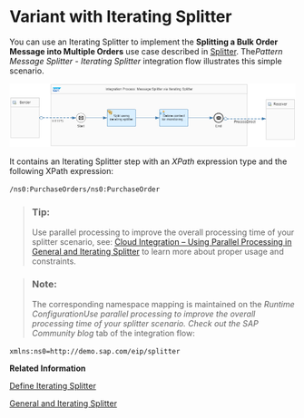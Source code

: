 <!-- loio24f9f29ad45849af978c17de4789842a -->

# Variant with Iterating Splitter

You can use an Iterating Splitter to implement the **Splitting a Bulk Order Message into Multiple Orders** use case described in [Splitter](splitter-4b475ea.md). The*Pattern Message Splitter - Iterating Splitter* integration flow illustrates this simple scenario.

 ![](images/Iterating_Splitter_50c5781.png) 

It contains an Iterating Splitter step with an *XPath* expression type and the following XPath expression:

`/ns0:PurchaseOrders/ns0:PurchaseOrder`

> ### Tip:  
> Use parallel processing to improve the overall processing time of your splitter scenario, see: [Cloud Integration – Using Parallel Processing in General and Iterating Splitter](https://blogs.sap.com/2018/10/17/cloud-integration-using-parallel-processing-in-general-and-iterating-splitter/) to learn more about proper usage and constraints.

> ### Note:  
> The corresponding namespace mapping is maintained on the *Runtime ConfigurationUse parallel processing to improve the overall processing time of your splitter scenario. Check out the SAP Community blog* tab of the integration flow:

`xmlns:ns0=http://demo.sap.com/eip/splitter`

**Related Information**  


[Define Iterating Splitter](define-iterating-splitter-d61d6ec.md "")

[General and Iterating Splitter](general-and-iterating-splitter-b49d088.md "The two splitter types General Splitter and Iterative Splitter behave differently in their handling of the enveloping elements of the input message.")

